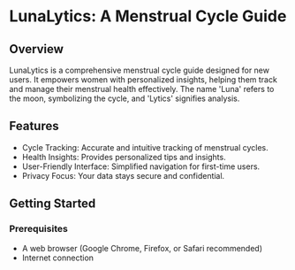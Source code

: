 # LunaLytics: A Menstrual Cycle Guide

## Overview
LunaLytics is a comprehensive menstrual cycle guide designed for new users. It empowers women with personalized insights, helping them track and manage their menstrual health effectively. The name 'Luna' refers to the moon, symbolizing the cycle, and 'Lytics' signifies analysis.

## Features
- Cycle Tracking: Accurate and intuitive tracking of menstrual cycles.
- Health Insights: Provides personalized tips and insights.
- User-Friendly Interface: Simplified navigation for first-time users.
- Privacy Focus: Your data stays secure and confidential.

## Getting Started
### Prerequisites
- A web browser (Google Chrome, Firefox, or Safari recommended)
- Internet connection

